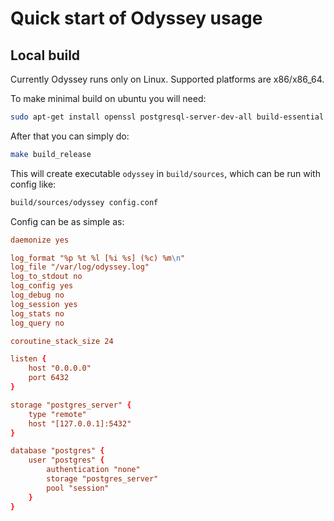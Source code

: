 # Quick start of Odyssey usage

## Local build

Currently Odyssey runs only on Linux. Supported platforms are x86/x86_64.

To make minimal build on ubuntu you will need:
```bash
sudo apt-get install openssl postgresql-server-dev-all build-essential cmake
```

After that you can simply do:
```bash
make build_release
```

This will create executable `odyssey` in `build/sources`, which can be run with config like:
```bash
build/sources/odyssey config.conf
```
Config can be as simple as:
```conf
daemonize yes

log_format "%p %t %l [%i %s] (%c) %m\n"
log_file "/var/log/odyssey.log"
log_to_stdout no
log_config yes
log_debug no
log_session yes
log_stats no
log_query no

coroutine_stack_size 24

listen {
	host "0.0.0.0"
	port 6432
}

storage "postgres_server" {
	type "remote"
	host "[127.0.0.1]:5432"
}

database "postgres" {
	user "postgres" {
		authentication "none"
		storage "postgres_server"
		pool "session"
	}
}
```